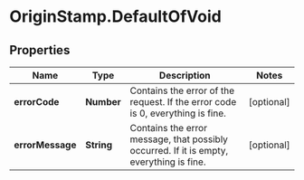 # OriginStamp.DefaultOfVoid

## Properties
Name | Type | Description | Notes
------------ | ------------- | ------------- | -------------
**errorCode** | **Number** | Contains the error of the request. If the error code is 0, everything is fine. | [optional] 
**errorMessage** | **String** | Contains the error message, that possibly occurred. If it is empty, everything is fine. | [optional] 


